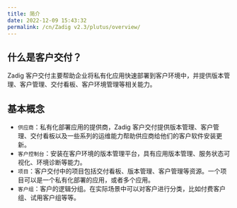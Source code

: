 ```yaml
---
title: 简介
date: 2022-12-09 15:43:32
permalink: /cn/Zadig v2.3/plutus/overview/
---
```


## 什么是客户交付？
Zadig 客户交付主要帮助企业将私有化应用快速部署到客户环境中，并提供版本管理、客户管理、交付看板、客户环境管理等相关能力。

## 基本概念
- `供应商`：私有化部署应用的提供商，Zadig 客户交付提供版本管理、客户管理、交付看板以及一些系列的运维能力帮助供应商给他们的客户软件安装更新。
- `客户控制台`：安装在客户环境的版本管理平台，具有应用版本管理、服务状态可视化、环境诊断等能力。
- `项目`：客户交付中的项目包括交付看板、版本管理、客户管理等资源。一个项目可以是一个私有化部署的应用，或者多个应用。
- `客户组`：客户的逻辑分组。在实际场景中可以对客户进行分类，比如付费客户组、试用客户组等等。

